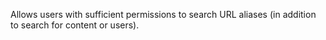 Allows users with sufficient permissions to search URL aliases (in addition to search for content or users).
